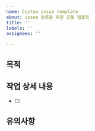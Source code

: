 ```yaml
---
name: Custom issue template
about: issue 등록을 위한 공통 템플릿
title: ''
labels: ''
assignees: ''

---
```


## 목적  
>
## 작업 상세 내용  
- [ ]
## 유의사항
